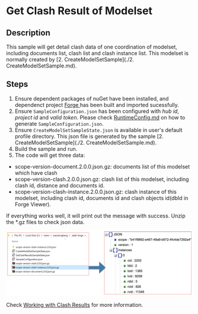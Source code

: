 # Get Clash Result of Modelset

## Description
This sample will get detail clash data of one coordination of modelset, including documents list, clash list and clash instance list. This modelset is normally created by [2. CreateModelSetSample](./2. CreateModelSetSample.md).

## Steps
1. Ensure dependent packages of nuGet have been installed, and dependenct project [Forge ](../samples/auxiliary/Forge) has been built and imported sucessfully. 
2. Ensure ` SampleConfiguration.json ` has been configured with _hub id_, _project id_ and _valid token_. Please check [RuntimeConfig.md](../RuntimeConfig.md) on how to generate ` SampleConfiguration.json `.
3. Ensure ` CreateModelSetSampleState.json ` is available in user's default profile directory. This json file is generated by the sample [2. CreateModelSetSample](./2. CreateModelSetSample.md).
4. Build the sample and run.
5. The code will get three data:  
  - scope-version-document.2.0.0.json.gz: documents list of this modelset which have clash
  - scope-version-clash.2.0.0.json.gz: clash list of this modelset, including clash id, distance and documents id.
  - scope-version-clash-instance.2.0.0.json.gz: clash instance of this modelset, including clash id, documents id and clash objects id(dbId in Forge Viewer).
 
If everything works well, it will print out the message with success. Unzip the *.gz files to check json data.

  <p align="center"><img src="./images/getclash.png" width="600"></p>   

Check [Working with Clash Results](https://forge.autodesk.com/en/docs/bim360/v1/tutorials/model-coordination/mc-tutorial-clash/) for more information.
